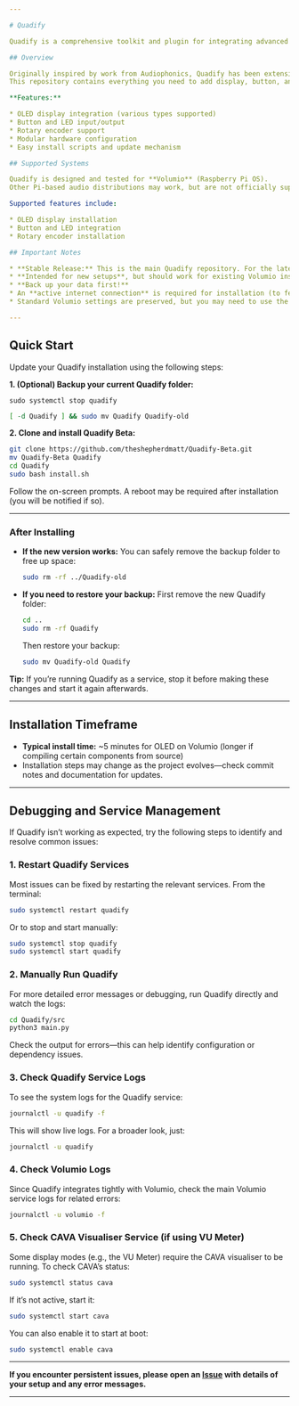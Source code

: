 ```yaml
---

# Quadify

Quadify is a comprehensive toolkit and plugin for integrating advanced audio display and control hardware with your Raspberry Pi audio system. Designed for use with Volumio, Quadify brings new life to classic Quad FM4 tuners and other devices, adding modern features such as OLED displays, rotary encoders, buttons, and LEDs.

## Overview

Originally inspired by work from Audiophonics, Quadify has been extensively enhanced by the open-source community.
This repository contains everything you need to add display, button, and rotary encoder support to your Pi-based audio system.

**Features:**

* OLED display integration (various types supported)
* Button and LED input/output
* Rotary encoder support
* Modular hardware configuration
* Easy install scripts and update mechanism

## Supported Systems

Quadify is designed and tested for **Volumio** (Raspberry Pi OS).
Other Pi-based audio distributions may work, but are not officially supported.

Supported features include:

* OLED display installation
* Button and LED integration
* Rotary encoder installation

## Important Notes

* **Stable Release:** This is the main Quadify repository. For the latest features or experimental work, check for a `beta` branch.
* **Intended for new setups**, but should work for existing Volumio installs.
* **Back up your data first!**
* An **active internet connection** is required for installation (to fetch dependencies).
* Standard Volumio settings are preserved, but you may need to use the Volumio Web UI for some system or audio settings.

---
```


## Quick Start

Update your Quadify installation using the following steps:

**1. (Optional) Backup your current Quadify folder:**

```
sudo systemctl stop quadify
```

```bash
[ -d Quadify ] && sudo mv Quadify Quadify-old
```

**2. Clone and install Quadify Beta:**

```bash
git clone https://github.com/theshepherdmatt/Quadify-Beta.git
mv Quadify-Beta Quadify
cd Quadify
sudo bash install.sh
```

Follow the on-screen prompts. A reboot may be required after installation (you will be notified if so).

---

### After Installing

* **If the new version works:**
  You can safely remove the backup folder to free up space:

  ```bash
  sudo rm -rf ../Quadify-old
  ```

* **If you need to restore your backup:**
  First remove the new Quadify folder:

  ```bash
  cd ..
  sudo rm -rf Quadify
  ```

  Then restore your backup:

  ```bash
  sudo mv Quadify-old Quadify
  ```

**Tip:**
If you’re running Quadify as a service, stop it before making these changes and start it again afterwards.

---

## Installation Timeframe

* **Typical install time:** \~5 minutes for OLED on Volumio (longer if compiling certain components from source)
* Installation steps may change as the project evolves—check commit notes and documentation for updates.

---

## Debugging and Service Management

If Quadify isn’t working as expected, try the following steps to identify and resolve common issues:

### 1. Restart Quadify Services

Most issues can be fixed by restarting the relevant services. From the terminal:

```bash
sudo systemctl restart quadify
```

Or to stop and start manually:

```bash
sudo systemctl stop quadify
sudo systemctl start quadify
```

### 2. Manually Run Quadify

For more detailed error messages or debugging, run Quadify directly and watch the logs:

```bash
cd Quadify/src
python3 main.py
```

Check the output for errors—this can help identify configuration or dependency issues.

### 3. Check Quadify Service Logs

To see the system logs for the Quadify service:

```bash
journalctl -u quadify -f
```

This will show live logs. For a broader look, just:

```bash
journalctl -u quadify
```

### 4. Check Volumio Logs

Since Quadify integrates tightly with Volumio, check the main Volumio service logs for related errors:

```bash
journalctl -u volumio -f
```

### 5. Check CAVA Visualiser Service (if using VU Meter)

Some display modes (e.g., the VU Meter) require the CAVA visualiser to be running. To check CAVA’s status:

```bash
sudo systemctl status cava
```

If it’s not active, start it:

```bash
sudo systemctl start cava
```

You can also enable it to start at boot:

```bash
sudo systemctl enable cava
```

---

**If you encounter persistent issues, please open an [Issue](https://github.com/theshepherdmatt/Quadify/issues) with details of your setup and any error messages.**

---
